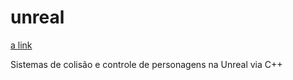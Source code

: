 # unreal
[a link](ttps://cdn2.unrealengine.com/Unreal+Engine%2Flogos%2FUnreal_Engine_White-1125x1280-0ac2243552326055d20928902aa57370acacd000.png)


Sistemas de colisão e controle de personagens na Unreal via C++
